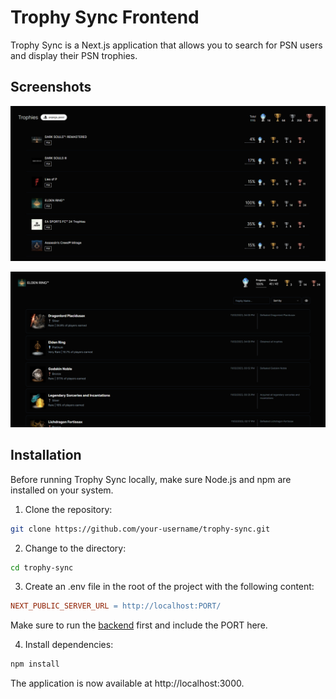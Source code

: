 # Trophy Sync Frontend

Trophy Sync is a Next.js application that allows you to search for PSN users and display their PSN trophies.

## Screenshots

![Game Titles](./screenshots/trophy_screen_1.png)

![Game Trophies](./screenshots/trophy_screen_2.png)

## Installation

Before running Trophy Sync locally, make sure Node.js and npm are installed on your system.

1. Clone the repository:

```bash
git clone https://github.com/your-username/trophy-sync.git
```

2. Change to the directory:

```bash
cd trophy-sync
```

3. Create an .env file in the root of the project with the following content:

```makefile
NEXT_PUBLIC_SERVER_URL = http://localhost:PORT/
```

Make sure to run the [backend](https://github.com/pascalgrim/trophy-sync-backend) first and include the PORT here.

4. Install dependencies:

```bash
npm install
```

The application is now available at http://localhost:3000.

